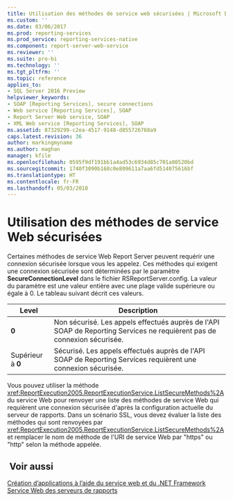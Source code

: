 ```yaml
---
title: Utilisation des méthodes de service web sécurisées | Microsoft Docs
ms.custom: ''
ms.date: 03/06/2017
ms.prod: reporting-services
ms.prod_service: reporting-services-native
ms.component: report-server-web-service
ms.reviewer: ''
ms.suite: pro-bi
ms.technology: ''
ms.tgt_pltfrm: ''
ms.topic: reference
applies_to:
- SQL Server 2016 Preview
helpviewer_keywords:
- SOAP [Reporting Services], secure connections
- Web service [Reporting Services], SOAP
- Report Server Web service, SOAP
- XML Web service [Reporting Services], SOAP
ms.assetid: 87329299-c2ea-4517-9148-d855726768a9
caps.latest.revision: 36
author: markingmyname
ms.author: maghan
manager: kfile
ms.openlocfilehash: 0595f9df191bb1a4ad53c6934d85c701a80520bd
ms.sourcegitcommit: 1740f3090b168c0e809611a7aa6fd514075616bf
ms.translationtype: HT
ms.contentlocale: fr-FR
ms.lasthandoff: 05/03/2018
---
```

# <a name="using-secure-web-service-methods"></a>Utilisation des méthodes de service Web sécurisées
  Certaines méthodes de service Web Report Server peuvent requérir une connexion sécurisée lorsque vous les appelez. Ces méthodes qui exigent une connexion sécurisée sont déterminées par le paramètre **SecureConnectionLevel** dans le fichier RSReportServer.config. La valeur du paramètre est une valeur entière avec une plage valide supérieure ou égale à 0. Le tableau suivant décrit ces valeurs.  
  
|Level|Description|  
|-----------|-----------------|  
|**0**|Non sécurisé. Les appels effectués auprès de l'API SOAP de Reporting Services ne requièrent pas de connexion sécurisée.|  
|Supérieur à **0**|Sécurisé. Les appels effectués auprès de l'API SOAP de Reporting Services requièrent une connexion sécurisée.|  
  
 Vous pouvez utiliser la méthode <xref:ReportExecution2005.ReportExecutionService.ListSecureMethods%2A> du service Web pour renvoyer une liste des méthodes de service Web qui requièrent une connexion sécurisée d'après la configuration actuelle du serveur de rapports. Dans un scénario SSL, vous devez évaluer la liste des méthodes qui sont renvoyées par <xref:ReportExecution2005.ReportExecutionService.ListSecureMethods%2A> et remplacer le nom de méthode de l'URI de service Web par "https" ou "http" selon la méthode appelée.  
  
## <a name="see-also"></a> Voir aussi  
 [Création d’applications à l’aide du service web et du .NET Framework](../../../reporting-services/report-server-web-service/net-framework/building-applications-using-the-web-service-and-the-net-framework.md)   
 [Service Web des serveurs de rapports](../../../reporting-services/report-server-web-service/report-server-web-service.md)  
  
  
